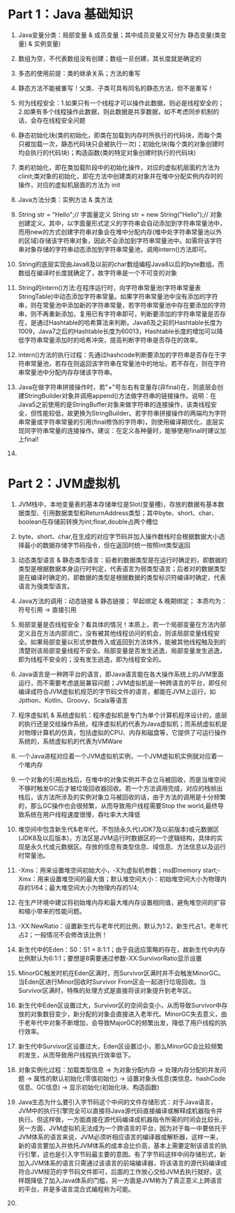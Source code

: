 # **Part 1：Java 基础知识**
1. Java变量分类：局部变量 & 成员变量；其中成员变量又可分为 静态变量(类变量) & 实例变量)

2. 数组为空，不代表数组没有创建；数组一旦创建，其长度就是确定的

3. 多态的使用前提：类的继承关系；方法的重写

4. 静态方法不能被重写！父类、子类可具有同名的静态方法，但不是重写！

5. 何为线程安全：1.如果只有一个线程才可以操作此数据，则必是线程安全的；2.如果有多个线程操作此数据，则此数据是共享数据，如不考虑同步机制的话，会存在线程安全问题

6. 静态初始化块(类的初始化，即类在加载到内存时所执行的代码块，而每个类只被加载一次，静态代码块只会被执行一次)；初始化块(每个类的对象创建时均会执行的代码块)；构造函数(类的特定对象创建时执行的代码块)

7. 类的初始化，即在类加载阶段中的初始化操作，对应的虚拟机层面的方法为 clinit;类对象的初始化，即在方法中创建类的对象并在堆中分配实例内存时的操作，对应的虚拟机层面的方法为 init

8. Java方法分类：实例方法 & 类方法

9. String str = "Hello";// 字面量定义  String str = new String("Hello");// 对象创建定义。其中，以字面量形式定义的字符串会自动添加到字符串常量池中，而用new的方式创建字符串对象会在堆中分配内存(堆中处字符串常量池以外的区域)存储该字符串对象，因此不会添加到字符串常量池中。如需将该字符串对象存储的字符串动态添加到字符串常量池，调用intern()方法即可。

10. String的底层实现由Java8及以前的char数组编程Java8以后的byte数组。而数组在编译时长度就确定了，故字符串是一个不可变的对象

11. String的intern()方法:在程序运行时，向字符串常量池(字符串常量表StringTable)中动态添加字符串常量。如果字符串常量池中没有添加的字符串，则在常量池中添加新的字符串常量，若字符串常量池中存在要添加的字符串，则不再重新添加，复用已有字符串即可，判断要添加的字符串常量是否存在，是通过Hashtable的哈希算法来判断。Java6及之前的Hashtable长度为1009，Java7之后的Hashtable长度为60013，Hashtable长度的增加可以降低字符串常量添加时的哈希冲突，提高判断字符串是否存在的效率。

12. intern()方法的执行过程：先通过hashcode判断要添加的字符串是否存在于字符串常量池，若存在则返回该字符串在常量池中的地址。若不存在，则在字符串常量池中分配内存存储该字符串。

13. Java在做字符串拼接操作时，若"+"号左右有变量存(非final)在，则底层会创建StringBuilder对象并调用append()方法做字符串的链接操作。说明：在Java5之前使用的是StringBuffer对象来做字符串的连接操作，该类线程安全，但性能较低，故更换为StringBuilder。若字符串拼接操作的两端均为字符串常量或字符串常量的引用(final修饰的字符串)，则使用编译期优化，底层实现同字符串常量的连接操作。建议：在定义各种量时，能够使用final时建议加上final!

14. 



# **Part 2：JVM虚拟机**
1. JVM栈中，本地变量表的基本存储单位是Slot(变量槽)，存放的数据有基本数据类型、引用数据类型和ReturnAddress类型；其中byte、short、char、boolean在存储前转换为int;float,double占两个槽位

2. byte、short、char,在生成的对应字节码并加入操作数栈时会根据数据大小选择最小的数据存储字节码指令，但在返回时统一按照int类型返回

3. 动态类型语言 & 静态类型语言：前者的数据类型是在运行时确定的，即数据的类型是根据数据本身运行时判定，代表语言为弱类型语言；后者对的数据类型是在编译时确定的，即数据的类型是根据数据的类型标识符编译时确定，代表语言为强类型语言。

4. Java方法的调用：动态链接 & 静态链接； 早起绑定 & 晚期绑定； 本质均为：符号引用 -> 直接引用

5. 局部变量是否线程安全？看具体的情况！本质上，若一个局部变量在方法内部定义且在方法内部消亡，没有被其他线程访问的机会，则该局部变量线程安全。如果局部变量以形式参数传入或返回到方法体外，能被其他线程触及到的清楚则该局部变量线程不安全。局部变量是否发生逃逸，局部变量发生逃逸，即为线程不安全的；没有发生逃逸，即为线程安全的。

6. Java语言是一种跨平台的语言，即Java语言能在各大操作系统上的JVM里面运行，而不需要考虑底层兼容问题；JVM虚拟机是一种跨语言的平台，即任何编译成符合JVM虚拟机规范的字节码文件的语言，都能在JVM上运行，如Jpthon、Kotlin、Groovy、Scala等语言

7. 程序虚拟机 & 系统虚拟机：程序虚拟机是专门为单个计算机程序设计的，底层的执行还是交给操作系统，程序虚拟机的代表为Java虚拟机；而系统虚拟机是对物理计算机的仿真，包括虚拟的CPU、内存和磁盘等，它提供了可运行操作系统的，系统虚拟机的代表为VMWare

8. 一个Java进程对应着一个JVM虚拟机实例，一个JVM虚拟机实例就对应着一个堆内存

9. 一个对象的引用出栈后，在堆中的对象实例并不会立马被回收，而是当堆空间不够时触发GC后才被垃圾回收器回收。若一个方法调用完成，对应的栈帧出栈后，该方法所涉及的实例对象立马被回收的话，由于方法的调用是十分频繁的，那么GC操作也会很频繁，从而导致用户线程需要Stop the world,最终导致系统在用户线程速度很慢，吞吐率大大降低

10. 堆空间中包含新生代&老年代，不包括永久代(JDK7及以前版本)或元数据区(JDK8及以后版本)，方法区是JVM运行时数据区的一个逻辑结构，具体的实现是永久代或元数据区。存放的信息有类型信息、域信息、方法信息以及运行时常量池。

11. -Xms：用来设置堆空间初始大小，-X为虚拟机参数；ms即memory start;-Xmx：用来设置堆空间的最大值；默认堆空间大小：初始堆空间大小为物理内存的1/64；最大堆空间大小为物理内存的1/4;

12. 在生产环境中建议将初始堆内存和最大堆内存设置相同值，避免堆空间的扩容和缩小带来的性能问题。

13. -XX:NewRatio：设置新生代与老年代的比例，默认为1:2，新生代占1，老年代占2；一般情况不会修改该比例！

14. 新生代中的Eden：S0：S1 = 8:1:1；由于自适应策略的存在，故新生代中内存比例默认为6:1:1；要想是8需要通过参数-XX:SurvivorRatio显示设置

15. MinorGC触发时机在Eden区满时，而Survivor区满时并不会触发MinorGC。当Eden区进行Minor回收时Survivor From区会一起进行垃圾回收。当Survivor区满时，特殊的处理方式是直接将该对象提升到老年区。

16. 新生代中Eden区设置过大，Survivor区的空间会变小，从而导致Survivor中存放的对象数目变少，新分配的对象会直接进入老年代。MinorGC失去意义，由于老年代中对象不断增加，会导致MajorGC的频繁出发，降低了用户线程的执行效率。

17. 新生代中Survivor区设置过大，Eden区设置过小，那么MinorGC会比较频繁的发生，从而导致用户线程执行效率低下。

18. 对象实例化过程：加载类型信息 -> 为对象分配内存 -> 处理内存分配的并发问题 -> 属性的默认初始化(零值初始化) -> 设置对象头信息(类信息、hashCode信息、GC信息) -> 显示初始化(初始化块、构造函数)

19. Java生态为什么要引入字节码这个中间的文件存储形式：对于Java语言，JVM中的执行引擎完全可以直接将Java源代码直接编译或解释成机器指令并执行。但这样做，一方面直接在源代码编译成机器指令所需的时间会比较长，另一方面，JVM虚拟机无法成为一个跨语言的平台，因为对于每一中要依托于JVM体系的语言来说，JVM必须听相应语言的编译器或解析器，这样一来，新的语言要加入并依托JVM体系的成本会比价高，基本上需要定制该语言的执行引擎，这也是引入字节码最主要的意图。有了字节码这样中间存储形式，新加入JVM体系的语言只需通过该语言的前端编译器，将该语言的源代码编译成符合JVM规范的字节码文件即可，后面的工作放心交给JVM去执行就好。这样既降低了加入Java体系的门槛，另一方面是JVM称为了真正意义上跨语言的平台，并是多语言混合式编程称为可能。

20. 
